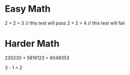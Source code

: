# Easy Math

2 + 2 = 3 // this test will pass
2 + 2 = 4 // this test will fail

# Harder Math

230230 + 5819123 = 6049353

3 - 1 = 2
